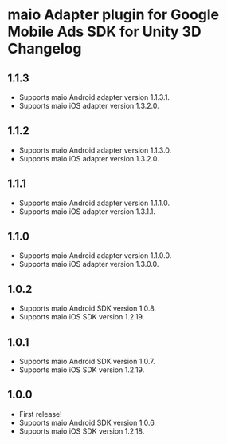 # maio Adapter plugin for Google Mobile Ads SDK for Unity 3D Changelog

## 1.1.3
- Supports maio Android adapter version 1.1.3.1.
- Supports maio iOS adapter version 1.3.2.0.

## 1.1.2
- Supports maio Android adapter version 1.1.3.0.
- Supports maio iOS adapter version 1.3.2.0.

## 1.1.1
- Supports maio Android adapter version 1.1.1.0.
- Supports maio iOS adapter version 1.3.1.1.

## 1.1.0
- Supports maio Android adapter version 1.1.0.0.
- Supports maio iOS adapter version 1.3.0.0.

## 1.0.2
- Supports maio Android SDK version 1.0.8.
- Supports maio iOS SDK version 1.2.19.

## 1.0.1
- Supports maio Android SDK version 1.0.7.
- Supports maio iOS SDK version 1.2.19.

## 1.0.0
- First release!
- Supports maio Android SDK version 1.0.6.
- Supports maio iOS SDK version 1.2.18.

